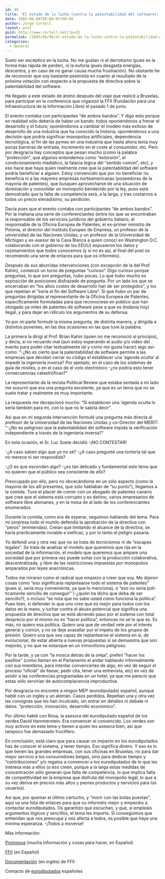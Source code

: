 ```yaml
---
id: 49
title: 'El estado de la lucha (contra la patentabilidad del software): Bruselas 1 junio 2005'
date: 2005-06-08T08:08:07+00:00
author: Jorge Cortell
layout: post
guid: http://www.cortell.net/?p=32
permalink: /2005/06/08/el-estado-de-la-lucha-contra-la-patentabilidad-del-software-bruselas-1-junio-2005/
categories:
  - General
---
```

Suelo ser escéptico en la lucha. No me gustan ni el derrotismo (pues es la forma más rápida de perder), ni la euforia (pues desgasta energí­as, descentra, y en caso de no ganar causa mucha frustración). No obstante he de reconocer que soy bastante pesimista en cuanto al resultado de la próxima votación con respecto a la propuesta de directiva sobre la patentabilidad del software.

He llegado a este estado de ánimo después del viaje que realicé a Bruselas, para participar en la conferencia que organizó la FFII (Fundación para una Infraestructura de la Información Libre) el pasado 1 de junio.

El evento contaba con participantes &#8220;de ambos bandos&#8221;. Y digo esto porque en realidad sólo deberí­a de haber un bando: todos oponiéndonos a frenar el desarrollo y el futuro; oponiéndonos a cambiar el modelo más exitoso de desarrollo de una industria que ha conocido la historia; oponiéndonos a una decisión que podrí­a significar monopolios artificiales, dependencia tecnológica, el fin de las pymes en una industria que hasta ahora tení­a muy pocas barreras de entrada, incremento en el coste al consumidor, etc. Pero por desgracia hay conceptos que pesan mucho (como la palabra &#8220;protección&#8221;, que algunos entendemos como &#8220;extorsión&#8221;, el condicionamiento mediático, la falacia lógica del &#8220;sentido común&#8221;, etc), y eso hace que haya quien realmente cree que la patentabilidad del software podrí­a beneficiar a alguien. Estoy convencido que por no beneficiar no beneficia ni a las mayores empresas norteamericanas (poseedoras de la mayorí­a de patentes), que busquen aprovecharse de una situación de dominación y consolidar un monopolio bendecido por la ley, pues está demostrado que la falta de competencia será, a la larga, y tras costarnos a todos un precio elevadí­simo, su perdición.

Decí­a pues que el evento contaba con participantes &#8220;de ambos bandos&#8221;. Por la mañana una serie de conferenciantes (entre los que se encontraban la responsable de los servicios jurí­dicos del gobierno italiano, el responsable de la Oficina Europea de Patentes, el ex-primer ministro de Polonia, el director del Instituto Europeo de Empresa, un profesor de la universidad de las Naciones Unidas, y un profesor de la Universidad de Michigan y ex-asesor de la Casa Blanca a quien conocí­ en Washington D.C. colaborando con el gobierno de los EEUU) expusieron los datos y razonamientos que todos conocemos (y si no es así­, al final del post os recomiendo una serie de enlaces para que os informéis).

Después de sus aburridas intervenciones (con excepción de la del Prof. Kahin), comenzó un turno de preguntas &#8220;curioso&#8221;. Digo curioso porque preguntas, lo que son preguntas, hubo pocas. Lo que hubo mucho es exposición de posiciones disfrazado de pregunta. Por un lado los que se encerraban en &#8220;los altos costes de desarrollo han de ser protegidos&#8221;, y los que repetí­an el &#8220;serí­a el fin del Software Libre&#8221;. Sí­ que hubo un par de preguntas dirigidas al representante de la Oficina Europea de Patentes, especí­ficamente formuladas para que reconociese en público que han otorgado ya miles de patentes de software pese a que es (todaví­a hoy) ilegal, y para dejar en ridí­culo los argumentos de su defensa.

Yo por mi parte formulé la misma pregunta, de distinta manera, y dirigida a distintos ponentes, en las dos ocasiones en las que tuve la palabra.

La primera la dirigí­ al Prof. Brian Kahin (quien no me reconoció al principio), y decí­a, si no recuerdo mal (aun estoy esperando el audio y/o ví­deo del evento para poder citar textualmente tal y como me gusta hacer) algo así­ como: &#8220;-¿No es cierto que la patentabilidad de software permite a las empresas que decidan cerrar su código el establecer una &#8216;agenda oculta&#8217; al impedir la ingenierí­a inversa? Por ejemplo, en el caso de los sistemas de guí­a de misiles, o en el caso de el voto electrónico -¿no podrí­a esto tener consecuencias catastróficas?&#8221;

La representante de la revista Political Review que estaba sentada a mi lado me susurró que era una pregunta excelente, ya que es un tema que no se suele tratar y realmente es muy importante.

La respuesta me decepcionó mucho: &#8220;Si establecen una &#8216;agenda oculta lo serí­a también para mí­, con lo que no le sabrí­a decir&#8221;.

Así­ que en mi segunda intervención formulé una pregunta más directa al profesor de la Universidad de las Naciones Unidas y co-Director del MERIT: &#8220;-¿No es peligroso que la patentabilidad del software impida la verificación independiente a través de la ingenierí­a inversa?&#8221;

En esta ocasión, el Sr. Luc Soete decidió -¡NO CONTESTAR!

-¿A caso saben algo que yo no sé? -¿A caso pregunté una tonterí­a tal que no merece ni ser respondida?
  
-¿O es que esconden algo? -¿es tan delicado y fundamental este tema que no quieren que el público sea consciente de ello?

Preocupado por ello, pero no obcecándome en un sólo aspecto (como la mayorí­a de los allí­ presentes, que sólo hablaban de &#8220;su punto&#8221;), llegamos a la comida. Tuve el placer de comer con un abogado de patentes canario que cree que el sistema está corrupto y es dañino, varios empresarios de software libre alemanes, y en la mesa de al lado de los conferenciantes enumerados.

Durante la comida, como era de esperar, seguimos hablando del tema. Para mi sorpresa todo el mundo defendí­a la aprobación de la directiva con &#8220;peros&#8221; (enmiendas). Creí­an que limitando el alcance de la directiva, se harí­a prácticamente inviable e ineficaz, y por lo tanto el peligro pasarí­a.

Yo defendí­ una y otra vez que no se trata de tecnicismos ni de &#8220;escapes legales&#8221;. Se trata de analizar el modelo que queremos que rija en la sociedad de la información, el modelo que queremos que ampare una sociedad que por primera vez puede soñar con la producción colaborativa, descentralizada, y libre de las restricciones impuestas por monopolios amparados por leyes anacrónicas.

Todos me miraron como el radical que empiezo a creer que soy. Me dijeron cosas como &#8220;eso significarí­a replantearse todo el sistema de patentes&#8221; (pues sí­, serí­a muy conveniente, ya que lo menciona), o &#8220;eso no serí­a polí­ticamente sencillo de conseguir&#8221; (-¿quién ha dicho que deba de ser sencillo?), o incluso &#8220;se nota que no sabe usted cómo funciona la polí­tica&#8221;. Pues bien, si defender lo que uno cree que es mejor para todos con los datos en la mano, y luchar contra el abuso potencial que significa una propuesta de directiva que se está abriendo paso por el sistema con total desprecio por el mismo no es &#8220;hacer polí­tica&#8221;, entonces no sé lo que es. Es más, no quiero esa polí­tica. Quiero una que de verdad vele por el interés general y común, y no se deje avasallar por el í­mpetu de los grupos de presión. Quiero una que sea capaz de replantearse el sistema en sí­, de evolucionar, de estar abierta a nuevas propuestas si se demuestra que son mejores, y no que se estanque en un inmovilismo peligroso.

Por la tarde, y ya con &#8220;la mosca detrás de la oreja&#8221;, preferí­ &#8220;hacer los pasillos&#8221; (como llaman en el Parlamento el andar hablando informalmente con sus miembros, para intentar convencerles de algo, en vez de seguir el proceso &#8220;oficial&#8221; de llamar, pedir cita, tener una entrevista, etc) en vez de asistir a las conferencias programadas en un hotel, ya que me pareció que estas sólo servirí­an de autocomplacencia improductiva.

Por desgracia no encontré a ningún MEP (eurodiputado) español, aunque hablé con un inglés y un alemán. Casos perdidos. Repetí­an una y otra vez las consignas que les han inculcado, sin entrar en detalles ni debate ni datos: &#8220;protección, innovación, desarrollo económico&#8221;.

Por último hablé con Rosa, la asesora del eurodiputado español de los verdes David Hammerstein. Era convencer al convencido. Los verdes son muy activos en este tema y tienen a quien les asesora bien, así­ que tampoco fue demasiado fructí­fero.

En conclusión, está claro que para causar un impacto en los eurodiputados has de conocer el sistema, y tener tiempo. Eso significa dinero. Y eso es lo que tienen las grandes empresas, con sus oficinas en Bruselas, no para dar mejor servicio a los consumidores belgas, sino para dedicar tiempo y &#8220;contribuciones&#8221; y/o regalos a convencer a los eurodiputados de lo que les interesa más a ellos (o eso creen, porque a la larga estas medidas de concentración sólo generan que falta de competencia, lo que implica falta de competitividad en la empresa que disfruta del monopolio legal, lo que a su vez deriva en precios más altos y peores productos y servicios para los usuarios).

Así­ que, por quemar el último cartucho, y &#8220;morir con las botas puestas&#8221;, aquí­ va una lista de enlaces para que os informéis mejor y empecéis a contactar eurodiputados. Os garantizo que escuchan, y que, si empleáis argumentos lógicos y sencillos, el tema les importa. Si conseguimos que entiendan que nos preocupa y nos afecta a todos, es posible que haya una mí­nima esperanza. -¡Todos a moverse!

Más información:
  
[Proinnova](http://proinnova.hispalinux.es/) (mucha información y cosas para hacer, en Español)
  
[FFII](http://www.ffii.org/index.es.html) (en Español)
  
[Documentación](http://wiki.ffii.org/ConfDoc050601En) (en inglés) de FFII

Contacto de [eurodiputados](http://wwwdb.europarl.eu.int/ep6/owa/p_meps.short_list?ilg=ES&ictry=ES&ipolgrp=&iorig=) españoles